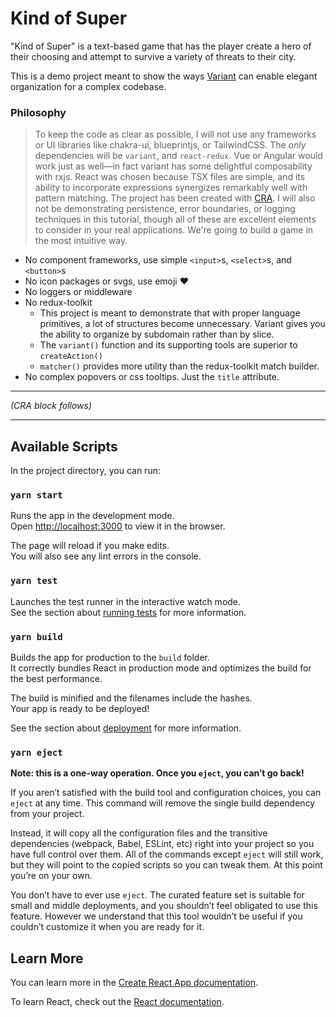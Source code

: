 # Kind of Super

"Kind of Super" is a text-based game that has the player create a hero of their choosing and attempt to survive a
variety of threats to their city. 

This is a demo project meant to show the ways [Variant](https://github.com/paarthenon/variant) can enable elegant
organization for a complex codebase.

### Philosophy

> To keep the code as clear as possible, I will not use any frameworks or UI libraries like chakra-ui, blueprintjs,
or TailwindCSS. The *only* dependencies will be `variant`, and `react-redux`. Vue or Angular would work just as well—in
fact variant has some delightful composability with rxjs. React was chosen because TSX files are simple, and its ability
to incorporate expressions synergizes remarkably well with pattern matching. The project has been created with 
[CRA](https://github.com/facebook/create-react-app). I will also not be demonstrating persistence, error boundaries,
or logging techniques in this tutorial, though all of these are excellent elements to consider in your real applications.
We're going to build a game in the most intuitive way.

- No component frameworks, use simple `<input>`s, `<select>`s, and `<button>`s
- No icon packages or svgs, use emoji ❤️
- No loggers or middleware
- No redux-toolkit
    - This project is meant to demonstrate that with proper language primitives, a lot of structures become unnecessary.
    Variant gives you the ability to organize by subdomain rather than by slice.
    - The `variant()` function and its supporting tools are superior to `createAction()`
    - `matcher()` provides more utility than the redux-toolkit match builder.
- No complex popovers or css tooltips. Just the `title` attribute.


****

*(CRA block follows)*

****

## Available Scripts

In the project directory, you can run:

### `yarn start`

Runs the app in the development mode.\
Open [http://localhost:3000](http://localhost:3000) to view it in the browser.

The page will reload if you make edits.\
You will also see any lint errors in the console.

### `yarn test`

Launches the test runner in the interactive watch mode.\
See the section about [running tests](https://facebook.github.io/create-react-app/docs/running-tests) for more information.

### `yarn build`

Builds the app for production to the `build` folder.\
It correctly bundles React in production mode and optimizes the build for the best performance.

The build is minified and the filenames include the hashes.\
Your app is ready to be deployed!

See the section about [deployment](https://facebook.github.io/create-react-app/docs/deployment) for more information.

### `yarn eject`

**Note: this is a one-way operation. Once you `eject`, you can’t go back!**

If you aren’t satisfied with the build tool and configuration choices, you can `eject` at any time. This command will remove the single build dependency from your project.

Instead, it will copy all the configuration files and the transitive dependencies (webpack, Babel, ESLint, etc) right into your project so you have full control over them. All of the commands except `eject` will still work, but they will point to the copied scripts so you can tweak them. At this point you’re on your own.

You don’t have to ever use `eject`. The curated feature set is suitable for small and middle deployments, and you shouldn’t feel obligated to use this feature. However we understand that this tool wouldn’t be useful if you couldn’t customize it when you are ready for it.

## Learn More

You can learn more in the [Create React App documentation](https://facebook.github.io/create-react-app/docs/getting-started).

To learn React, check out the [React documentation](https://reactjs.org/).

